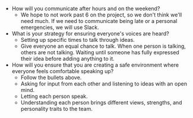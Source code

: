 * How will you communicate after hours and on the weekend?
  * We hope to not work past 6 on the project, so we don't think we'll need much. If we need to communicate being late or a personal emergencies, we will use Slack.
* What is your strategy for ensuring everyone's voices are heard?
  * Setting up specific times to talk through ideas. 
  * Give everyone an equal chance to talk. When one person is talking, others are not talking. Waiting until someone has fully expressed their idea before adding anything to it.
* How will you ensure that you are creating a safe environment where everyone feels comfortable speaking up?
  * Follow the bullets above.
  * Asking for input from each other and listening to ideas with an open mind.
  * Letting each person speak.
  * Understanding each person brings different views, strengths, and personality traits to the team.